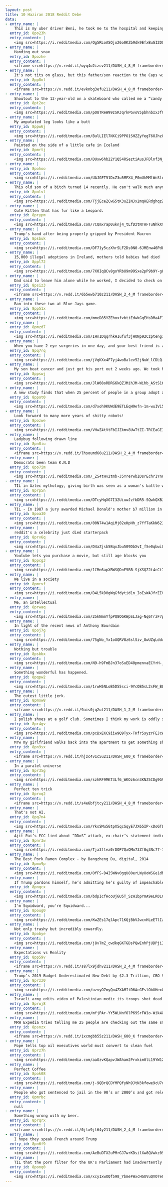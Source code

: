 ```yaml
---
layout: post
title: 10 Haziran 2018 Reddit Debe
data:
- entry_name: |
    This is my uber driver Beni, he took me to the hospital and keeping me company since most of my family lives out of the state.
  entry_id: 8po23h
  entry_content: |
    <img src=https://i.redditmedia.com/Qg5RLoASOjo26o0KZb9dk9EfxBuGI2DUcwkZqicjZSQ.jpg?s=5d5b814ccd37a4040049f3895382b817 frameborder=0>
- entry_name: |
    Handing out snax
  entry_id: 8pozhe
  entry_content: |
    <iframe src=https://v.redd.it/wyq4o2izcv211/DASH_4_8_M frameborder=0></iframe>
- entry_name: |
    It's not tits on glass, but this father/son reaction to the Caps winning the Stanley Cup is incredible.
  entry_id: 8pp8ol
  entry_content: |
    <iframe src=https://v.redd.it/evknbg3efu211/DASH_4_8_M frameborder=0></iframe>
- entry_name: |
    Shoutout to the 13-year-old on a skateboard who called me a “candy corn bitch”
  entry_id: 8pt2oc
  entry_content: |
    <img src=https://i.redditmedia.com/pO8TReW99zSRJqrkPGvoV5pbhnbIxJfC1Bs0fwTE-xk.jpg?s=3193173596b5d37943166d396b125daf frameborder=0>
- entry_name: |
    My amputated leg looks like a butt
  entry_id: 8ppw6j
  entry_content: |
    <img src=https://i.redditmedia.com/BulLIEl7NXCi9PPO1SHZZyYegT6OJhzOcrcz_tBlmsc.jpg?s=bbcf6065ed6cf717f07b78ece07074fa frameborder=0>
- entry_name: |
    Painted on the side of a little cafe in Iceland
  entry_id: 8pmrtj
  entry_content: |
    <img src=https://i.redditmedia.com/DUxw6hb22Y1Q54RSeztiAusJFDlnf3N_dpYpkvd98U8.jpg?s=241f8210a07ec3f2044fba9d710b45c3 frameborder=0>
- entry_name: |
  entry_id: 8pohoo
  entry_content: |
    <img src=https://i.redditmedia.com/UAJGFT51DxZ3u5MFX4_P0mUhMMlWnSlqedhp-KYyFgE.jpg?s=defb82b97be19bd3fca728dd2a455d37 frameborder=0>
- entry_name: |
    This old son of a bitch turned 14 recently. He can't walk much anymore, but he's still majestic as fuck.
  entry_id: 8polvl
  entry_content: |
    <img src=https://i.redditmedia.com/TjjEceZCwG5tK3uZINJx2mqHERdghqzZvvgauyaP0dU.jpg?s=d914571992f0861ce9cf6286aa84e180 frameborder=0>
- entry_name: |
    Cute Kitten that has fur like a Leopard.
  entry_id: 8prypm
  entry_content: |
    <img src=https://i.redditmedia.com/7CQmxrap0uknj4_tLfDztNTAFTuNhkXms78q8Jxjh6U.jpg?s=46b7ff569f9da8cc56fc92bd1c069a80 frameborder=0>
- entry_name: |
    Trump's hand after being properly gripped by President Macron
  entry_id: 8psbuk
  entry_content: |
    <img src=https://i.redditmedia.com/DF71y5czXhrSLF2Ds0N0-6JMEnw46Pd8NdaTwVjRRQ4.jpg?s=75ba52dfbc99617bd073399c25e35534 frameborder=0>
- entry_name: |
    15,000 illegal adoptions in Ireland, mothers told babies had died
  entry_id: 8ppl72
  entry_content: |
    <img src=https://i.redditmedia.com/7X0IqQCv8goYRbU9m99Sxe2pP9b9Y-g8UyLNAUJd8Zo.jpg?s=edf373291205bb6cb433e3249e291c83 frameborder=0>
- entry_name: |
    Dad said to leave him alone while he worked, I decided to check on him
  entry_id: 8psiz3
  entry_content: |
    <iframe src=https://v.redd.it/6b5ewb710z211/DASH_2_4_M frameborder=0></iframe>
- entry_name: |
    Ran into these two at Blue Jays game.
  entry_id: 8pp51x
  entry_content: |
    <img src=https://i.redditmedia.com/mmeD85YZEhoxfvbtiEdwkGqEHsDMaAF1LxsH-_2LuGk.jpg?s=1aad8c27982a9d3fe595f3da97d548b6 frameborder=0>
- entry_name: |
  entry_id: 8pmzd7
  entry_content: |
    <img src=https://i.redditmedia.com/IHnIDqqrhkHIufuf3jHONp92Czpteng1h80kU1ZTkqQ.png?s=a9394bba5afd52f32a1239a3bd44b9be frameborder=0>
- entry_name: |
    When you have 2 eye surgeries in one day, and your best friend is a bird, you have to take a pirate photo, right?!
  entry_id: 8pq7rq
  entry_content: |
    <img src=https://i.redditmedia.com/jVqKXx4F7yj4woBalev52jNuW_lCDLQ-c7AOyk-wPcU.jpg?s=8c92f24f60a49d03de4d912ff3194422 frameborder=0>
- entry_name: |
    My son beat cancer and just got his port out 2 weeks ago. We took him to the Denver Botanical Gardens to celebrate
  entry_id: 8ppswj
  entry_content: |
    <img src=https://i.redditmedia.com/JlW08oRDRG6kQZJMihJM-Wihb_AStS16HK063nq0sKk.jpg?s=90d3f19377aa7f0d8009961cfd9db802 frameborder=0>
- entry_name: |
    A new study finds that when 25 percent of people in a group adopt a new social norm, it creates a tipping point where the entire group follows suit. This shows the direct causal effect of the size of a committed minority on its capacity to create social change
  entry_id: 8ppot0
  entry_content: |
    <img src=https://i.redditmedia.com/d7xoh9KUWdE9ETLEqH9efn-1m-wuIVi5BwO20CggH2g.jpg?s=28e68af67c1f5430728fbf95aeb5c52e frameborder=0>
- entry_name: |
    Look forward to many more years of shitty robots!
  entry_id: 8pozwe
  entry_content: |
    <img src=https://i.redditmedia.com/VHwZ4tVtFbIJZkmv8UwTtZI-TRCEaGE1JjH73QAQabQ.png?s=d10f458f6a188846248b6f8622257009 frameborder=0>
- entry_name: |
    Ladybug following drawn line
  entry_id: 8pn8iu
  entry_content: |
    <iframe src=https://v.redd.it/lhsoumd66u211/DASH_2_4_M frameborder=0></iframe>
- entry_name: |
    Democrats been team K.N.D
  entry_id: 8po7im
  entry_content: |
    <img src=https://i.redditmedia.com/_ZS4tHv2tmb-J5YreYwbIDsrEchrIYnKBL6n-SUt0gQ.jpg?s=f2b719a95152f41291d411880cabfc06 frameborder=0>
- entry_name: |
    TIL in Aztec mythology, giving birth was seen as a woman's battle with the gods to win her child's life. Mothers who succeeded were celebrated, while women who died in childbirth were thought to become vampiric monsters called Cihuateteo, which stole other women's children.
  entry_id: 8prp5n
  entry_content: |
    <img src=https://i.redditmedia.com/DTcyHqXG7I32UiuwJzfbDR5-SQwhQXBJIUpB-5YOda8.jpg?s=0cfa15a985107d6c35ae9f03853818b0 frameborder=0>
- entry_name: |
    TIL - In 1987 a jury awarded Michael Donald's mother $7 million in damages against the United Klans of America after 4 members lynched her son in '81 & this settlement bankrupted the organization.
  entry_id: 8poa30
  entry_content: |
    <img src=https://i.redditmedia.com/00N74w1AqLMj02eHpHh_z7ffTaKkN62JLBJP5AZqfZ4.jpg?s=b8b990a2884ff7d89c3f3ac6598ed446 frameborder=0>
- entry_name: |
    reddit's a celebrity just died starterpack
  entry_id: 8prv6q
  entry_content: |
    <img src=https://i.redditmedia.com/D4aZjsb5BqxJbu509DbXvI_fSe0qbwiU_IbEWGG_eu8.png?s=8de61a1678fba1c472368bb54e6bdf45 frameborder=0>
- entry_name: |
    Youtube lets you purchase a movie, but still age blocks you
  entry_id: 8ppcg3
  entry_content: |
    <img src=https://i.redditmedia.com/1CMn6apXBWSQDnF5BB-SjXSQZJt4cCt7HR1FEXpZCME.jpg?s=c36a5b37588856100cdb0c9d75b55a20 frameborder=0>
- entry_name: |
    We live in a society
  entry_id: 8pmrvf
  entry_content: |
    <img src=https://i.redditmedia.com/D4L5kD0gWqGfdytid1n_IoEsWAJfrZIV3LC461evIpc.jpg?s=bc9d68d00322a503cd8a10ecffd4dd74 frameborder=0>
- entry_name: |
    Me, an intellectual
  entry_id: 8prwaq
  entry_content: |
    <img src=https://i.redditmedia.com/25kNmmYfpPQ8OGKWpSLJag-Nq6TrzF7pNGBX79v96C8.png?s=acdcfa9e16f4bddf927d81f2702a1528 frameborder=0>
- entry_name: |
    In light of the recent news of Anthony Bourdain
  entry_id: 8poj7g
  entry_content: |
    <img src=https://i.redditmedia.com/75gNo_Yx1oUQRV8z6slSiv_8wUZqLddxzzJ7c1SB2-U.jpg?s=7aee4fa5895264307c12f36af19cf290 frameborder=0>
- entry_name: |
    Nothing but trouble
  entry_id: 8psbbx
  entry_content: |
    <img src=https://i.redditmedia.com/N9-h9FmBJn37oSuED40pmenvaECYrH-_r6otkO6V2DQ.jpg?s=162722120885d454630c2accfee19f68 frameborder=0>
- entry_name: |
    Something wonderful has happened.
  entry_id: 8pqpw2
  entry_content: |
    <img src=https://i.redditmedia.com/1rwH5NLoB5D55sci-9YcOB5sL2sFW_BL9QDHqR7Kip4.jpg?s=cb624043fce4fd0a7ced93b382054734 frameborder=0>
- entry_name: |
    The cutest little jerk.
  entry_id: 8pmow8
  entry_content: |
    <iframe src=https://v.redd.it/9ais0jq2ut211/DASH_1_2_M frameborder=0></iframe>
- entry_name: |
    I polish shoes at a golf club. Sometimes I think my work is oddly satisfying
  entry_id: 8pr4gv
  entry_content: |
    <img src=https://i.redditmedia.com/pcBxEKC9iiw9Q9Tyx-TKfr5syzrFEJcW1al7vNOwOR4.jpg?s=80d5631e25bdbd2465b928b7ea322d6c frameborder=0>
- entry_name: |
    Mrw my girlfriend walks back into the apartment to get something she forgot and asks why i have moved from the couch to sit in front of the computer staring at a blank desktop
  entry_id: 8pn9sx
  entry_content: |
    <iframe src=https://v.redd.it/hjzc4v1c5u211/DASH_600_K frameborder=0></iframe>
- entry_name: |
    In a paralel universe
  entry_id: 8pr35g
  entry_content: |
    <img src=https://i.redditmedia.com/szhRF9MKT3Lf6_WKOz6cn3KNZ5CDg9G9ZxeLdG9omqE.jpg?s=bbc452563b5c1e56aa89860fa129f92a frameborder=0>
- entry_name: |
    Perfect ten trick
  entry_id: 8prxq2
  entry_content: |
    <iframe src=https://v.redd.it/s4e6bfjtcy211/DASH_4_8_M frameborder=0></iframe>
- entry_name: |
    That's not AI.
  entry_id: 8pq7n4
  entry_content: |
    <img src=https://i.redditmedia.com/YksSMu5GtpX5qcSqyE7JX65IP-xDoGTLJu_NXEzgr-E.png?s=332d8d44aec1f71ba88b9b83e8826fe9 frameborder=0>
- entry_name: |
    Ajit Pai’s FCC lied about “DDoS” attack, ex-chair’s statement indicates - Wheeler: There was no coverup of 2014 DDoS attack, because there was no DDoS.
  entry_id: 8pnr3w
  entry_content: |
    <img src=https://i.redditmedia.com/Tja3ftea0rDOP7QxQMm73Zf0q3Nc77-1L4g7hXo_0po.jpg?s=5387826ed887274867c11cafae256454 frameborder=0>
- entry_name: |
    The Best Pork Ramen Complex - by Bangzheng Du, digital, 2014
  entry_id: 8pmo9p
  entry_content: |
    <img src=https://i.redditmedia.com/OfFS-D4ISWNv0gqU80erLWyOoWSGe1dbZWUzAWtjDHU.jpg?s=3b87d1866009c34aed81a78225affaaf frameborder=0>
- entry_name: |
    If Trump pardons himself, he’s admitting he’s guilty of impeachable crimes
  entry_id: 8pnqcx
  entry_content: |
    <img src=https://i.redditmedia.com/bdpIcfHcoUjGU5T_SzH1bpYmA9eLR0LCHDRPTHj7-Tg.jpg?s=302c6e8b91e2cf97d0ccbc07048d8a55 frameborder=0>
- entry_name: |
    I'm Squidward, you're Squidward...
  entry_id: 8poug0
  entry_content: |
    <img src=https://i.redditmedia.com/KwZEs17qlApc71KQjBbVJwcvHLeETlIzlrilopqlbwg.jpg?s=d2a8659c8d6789b55f852a37eba7bda1 frameborder=0>
- entry_name: |
    Not only trashy but incredibly cowardly.
  entry_id: 8pobye
  entry_content: |
    <img src=https://i.redditmedia.com/j8vTmZ_cwdkqGKTGDsPQwEnhPjUDPjiIwWyAM9qujHs.jpg?s=d6d0819e615e3b21784d69142256c73a frameborder=0>
- entry_name: |
    Expectations vs Reality
  entry_id: 8pp59v
  entry_content: |
    <iframe src=https://v.redd.it/s87lx9jdhv211/DASH_2_4_M frameborder=0></iframe>
- entry_name: |
    Trump’s 2019 Budget Underestimated New Debt by $2.3 Trillion, CBO Says
  entry_id: 8przz0
  entry_content: |
    <img src=https://i.redditmedia.com/uzvyO7myQo4ZXAMItD6AcGEslObUHexQnVsBjy9BoXc.jpg?s=2c0dd802ec7de9d65dc0eb0a2b2810c4 frameborder=0>
- entry_name: |
    Israeli army edits video of Palestinian medic its troops shot dead to misleadingly show she was a 'human shield for Hamas'
  entry_id: 8prwj8
  entry_content: |
    <img src=https://i.redditmedia.com/mfjPAr-YY5WLNnfOlP69SrFW1o-Wik4XuKpt2YA7LZg.jpg?s=24343fa55415c600ec3adc72232c1e48 frameborder=0>
- entry_name: |
    MRW Expedia tries telling me 25 people are checking out the same small town hotel as me at 3 in the morning...
  entry_id: 8psnzx
  entry_content: |
    <iframe src=https://v.redd.it/1xcmgbb55z211/DASH_600_K frameborder=0></iframe>
- entry_name: |
    Pope tells top oil executives world must convert to clean fuel
  entry_id: 8prz7h
  entry_content: |
    <img src=https://i.redditmedia.com/aaOzvKQapvJWAham2Prxkim0lL19YW1ZESSuQN2KwFk.jpg?s=bf90b12afddc80662a0f47ea50edf5be frameborder=0>
- entry_name: |
    Perfect Coffee
  entry_id: 8pok08
  entry_content: |
    <img src=https://i.redditmedia.com/j-9QBrQCDYMPQfyNh9JtN3kfowe9cU7owsvSdhgTYMo.jpg?s=72b6eedb1bd99ea492bd20fddf4fa0ab frameborder=0>
- entry_name: |
    People who got sentenced to jail in the 90’s or 2000’s and got released this year what does it feel like being in todays 2018? What shocked you the most?
  entry_id: 8pmrbc
  entry_content: |
    null
- entry_name: |
    Something wrong with my beer.
  entry_id: 8prqrx
  entry_content: |
    <iframe src=https://v.redd.it/0jlx9jl64y211/DASH_2_4_M frameborder=0></iframe>
- entry_name: |
    I hope they speak French around Trump
  entry_id: 8pn6f9
  entry_content: |
    <img src=https://i.redditmedia.com/AeBuDTX2uPMrGJ7wrKDsilXw8QVwkz09dHNV13lw4r0.png?s=32d32dbb5790e35852354ec776c15671 frameborder=0>
- entry_name: |
    TIL that the porn filter for the UK's Parliament had inadvertently blocked emails from Welsh constituents because it couldn't recognise the language
  entry_id: 8ponq0
  entry_content: |
    <img src=https://i.redditmedia.com/xcy1xwOQf598_YbmeFWxcHGUVuQVO7eQzkbBjwZfb3s.jpg?s=08790a1885edadbbab1153e801b8cdbf frameborder=0>
---
```

